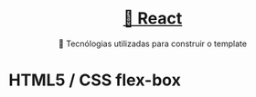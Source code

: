 <h1 align="center">
    <a href="https://pt-br.reactjs.org/">🔗 React</a>
</h1>
<p align="center">🚀 Tecnólogias utilizadas para construir o template</p>

<h1>HTML5 / CSS flex-box</h1>
